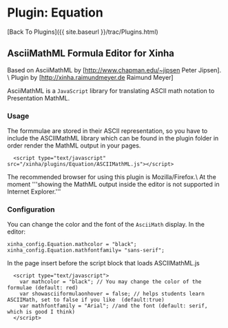 # Plugin: Equation

[Back To Plugins]({{ site.baseurl }}/trac/Plugins.html)

## AsciiMathML Formula Editor for Xinha

Based on AsciiMathML by [http://www.chapman.edu/~jipsen Peter Jipsen]. \\
Plugin by [http://xinha.raimundmeyer.de Raimund Meyer]

AsciiMathML is a `JavaScript` library for translating ASCII math notation to Presentation MathML.

### Usage
 The formmulae are stored in their ASCII representation, so you have to include the 
 ASCIIMathML library which can be found in the plugin folder in order render the MathML output in your pages. 
 
```
  <script type="text/javascript" src="/xinha/plugins/Equation/ASCIIMathML.js"></script>
```

 The recommended browser for using this plugin is Mozilla/Firefox.\\
 At the moment '''showing the MathML output inside the editor is not supported in Internet Explorer.'''

### Configuration
You can change the color and the font of the `AsciiMath` display.
In the editor:
```
xinha_config.Equation.mathcolor = "black";
xinha_config.Equation.mathfontfamily= "sans-serif";
```
In the page insert before the script block that loads ASCIIMathML.js
```
  <script type="text/javascript">
    var mathcolor = "black"; // You may change the color of the formulae (default: red)
    var showasciiformulaonhover = false; // helps students learn ASCIIMath, set to false if you like  (default:true)
    var mathfontfamily = "Arial"; //and the font (default: serif, which is good I think)
  </script>
```
